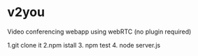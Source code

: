# v2you
Video conferencing webapp using webRTC (no plugin required)


1.git clone it
2.npm istall
3. npm test
4. node server.js
